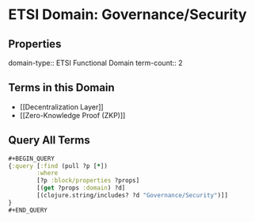 # ETSI Domain: Governance/Security

## Properties
domain-type:: ETSI Functional Domain
term-count:: 2

## Terms in this Domain

- [[Decentralization Layer]]
- [[Zero-Knowledge Proof (ZKP)]]

## Query All Terms
```clojure
#+BEGIN_QUERY
{:query [:find (pull ?p [*])
        :where
        [?p :block/properties ?props]
        [(get ?props :domain) ?d]
        [(clojure.string/includes? ?d "Governance/Security")]]
}
#+END_QUERY
```